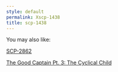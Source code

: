 ```yaml
---
style: default
permalink: Xscp-1438
title: scp-1438
---
```

You may also like:

[SCP-2862](http://scp-wiki.net/scp-2862)

[The Good Captain Pt. 3: The Cyclical Child](http://scp-wiki.net/the-cyclical-child)
